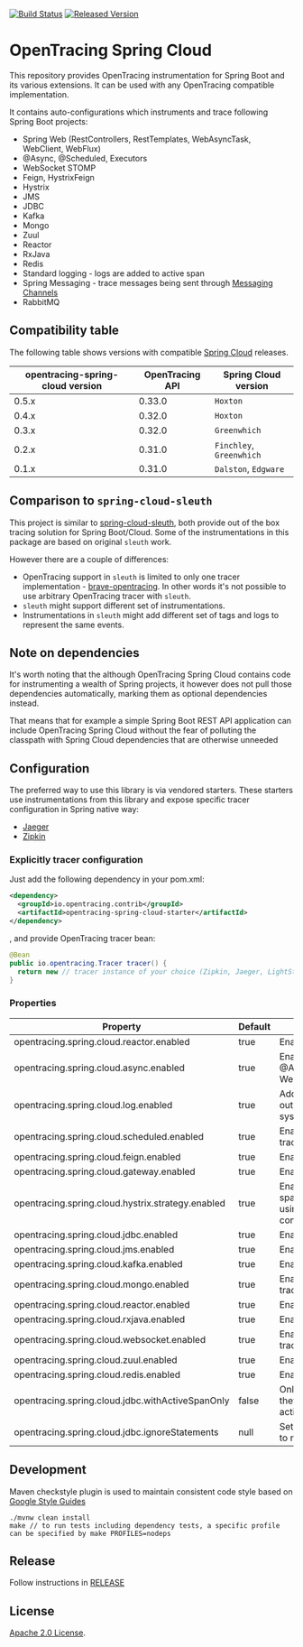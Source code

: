 [![Build Status][ci-img]][ci] [![Released Version][maven-img]][maven]

# OpenTracing Spring Cloud
This repository provides OpenTracing instrumentation for Spring Boot and its various extensions. It can be used with any OpenTracing
compatible implementation.

It contains auto-configurations which instruments and trace following Spring Boot projects:
* Spring Web (RestControllers, RestTemplates, WebAsyncTask, WebClient, WebFlux)
* @Async, @Scheduled, Executors
* WebSocket STOMP
* Feign, HystrixFeign
* Hystrix
* JMS
* JDBC
* Kafka
* Mongo
* Zuul
* Reactor
* RxJava
* Redis
* Standard logging - logs are added to active span
* Spring Messaging - trace messages being sent through [Messaging Channels](https://docs.spring.io/spring-integration/reference/html/#messaging-channels-section)
* RabbitMQ

## Compatibility table

The following table shows versions with compatible [Spring Cloud](http://projects.spring.io/spring-cloud/) releases.

opentracing-spring-cloud version | OpenTracing API | Spring Cloud version
--- | --- | ---
0.5.x | 0.33.0 | `Hoxton`
0.4.x | 0.32.0 | `Hoxton`
0.3.x | 0.32.0 | `Greenwhich`
0.2.x | 0.31.0 | `Finchley`, `Greenwhich`
0.1.x | 0.31.0 | `Dalston`, `Edgware`


## Comparison to `spring-cloud-sleuth`
This project is similar to [spring-cloud-sleuth](https://github.com/spring-cloud/spring-cloud-sleuth),
both provide out of the box tracing solution for Spring Boot/Cloud. Some of the instrumentations in this
package are based on original `sleuth` work.

However there are a couple of differences:
* OpenTracing support in `sleuth` is limited to only one tracer implementation - [brave-opentracing](https://github.com/openzipkin-contrib/brave-opentracing). In other words it's not possible to use arbitrary OpenTracing tracer with `sleuth`.
* `sleuth` might support different set of instrumentations.
* Instrumentations in `sleuth` might add different set of tags and logs to represent the same events.

## Note on dependencies

It's worth noting that the although OpenTracing Spring Cloud contains code for instrumenting a wealth of Spring projects,
it however does not pull those dependencies automatically, marking them as optional dependencies instead.

That means that for example a simple Spring Boot REST API application can include OpenTracing Spring Cloud without the fear
of polluting the classpath with Spring Cloud dependencies that are otherwise unneeded

## Configuration

The preferred way to use this library is via vendored starters. These starters use
instrumentations from this library and expose specific tracer configuration in Spring
native way:

* [Jaeger](https://github.com/opentracing-contrib/java-spring-jaeger)
* [Zipkin](https://github.com/opentracing-contrib/java-spring-zipkin)

### Explicitly tracer configuration

Just add the following dependency in your pom.xml:
```xml
<dependency>
  <groupId>io.opentracing.contrib</groupId>
  <artifactId>opentracing-spring-cloud-starter</artifactId>
</dependency>
```
, and provide OpenTracing tracer bean:
```java
@Bean
public io.opentracing.Tracer tracer() {
  return new // tracer instance of your choice (Zipkin, Jaeger, LightStep)
}
```

### Properties

Property| Default| Description
------------- | ------------- | -------------
opentracing.spring.cloud.reactor.enabled|true|Enable Reactor tracing.
opentracing.spring.cloud.async.enabled|true|Enable tracing for @Async, Executor and WebAsyncTask/Callable.
opentracing.spring.cloud.log.enabled|true|Add standard logging output to tracing system.
opentracing.spring.cloud.scheduled.enabled|true|Enable @Scheduled tracing.
opentracing.spring.cloud.feign.enabled|true|Enable Feign tracing.
opentracing.spring.cloud.gateway.enabled|true|Enable Gateway tracing.
opentracing.spring.cloud.hystrix.strategy.enabled|true|Enable Propagation of spans across threads using in Hystrix command tracing.
opentracing.spring.cloud.jdbc.enabled|true|Enable JDBC tracing.
opentracing.spring.cloud.jms.enabled|true|Enable JMS tracing.
opentracing.spring.cloud.kafka.enabled|true|Enable Kafka tracing.
opentracing.spring.cloud.mongo.enabled|true|Enable MongoDB tracing.
opentracing.spring.cloud.reactor.enabled|true|Enable Reactor tracing.
opentracing.spring.cloud.rxjava.enabled|true|Enable RxJava tracing.
opentracing.spring.cloud.websocket.enabled|true|Enable Websocket tracing.
opentracing.spring.cloud.zuul.enabled|true|Enable Zuul tracing.
opentracing.spring.cloud.redis.enabled|true|Enable Redis tracing.
opentracing.spring.cloud.jdbc.withActiveSpanOnly|false|Only trace JDBC calls if they are part of an active Span.
opentracing.spring.cloud.jdbc.ignoreStatements|null|Set of JDBC statements to not trace.

## Development
Maven checkstyle plugin is used to maintain consistent code style based on [Google Style Guides](https://github.com/google/styleguide)

```shell
./mvnw clean install
make // to run tests including dependency tests, a specific profile can be specified by make PROFILES=nodeps
```

## Release
Follow instructions in [RELEASE](RELEASE.md)

   [ci-img]: https://travis-ci.org/opentracing-contrib/java-spring-cloud.svg?branch=master
   [ci]: https://travis-ci.org/opentracing-contrib/java-spring-cloud
   [maven-img]: https://img.shields.io/maven-central/v/io.opentracing.contrib/opentracing-spring-cloud.svg?maxAge=2592000
   [maven]: http://search.maven.org/#search%7Cga%7C1%7Copentracing-spring-cloud

## License

[Apache 2.0 License](./LICENSE).
